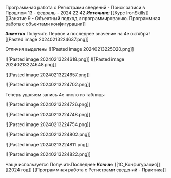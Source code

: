 
Программная работа с Регистрами сведений - Поиск записи в Прошлом
 13 - февраль - 2024  22:42 
***Источник:***  [[Курс IronSkills]] [[Занятие 9 - Объектный подход к программированию. Программная работа с объектами конфигурации]]

***Заметка*** 
Получить Первое и последнее значение на 4е октября
![[Pasted image 20240213224637.png]]

Отличия выделены
![[Pasted image 20240213225020.png]]


![[Pasted image 20240213224618.png]]
![[Pasted image 20240213224648.png]]

![[Pasted image 20240213224657.png]]

![[Pasted image 20240213224702.png]]

Теперь удаляем запись 4е число из таблицы

![[Pasted image 20240213224726.png]]

![[Pasted image 20240213224748.png]]

![[Pasted image 20240213224754.png]]

![[Pasted image 20240213224802.png]]

![[Pasted image 20240213224811.png]]

![[Pasted image 20240213224822.png]]

Чаще используется ПолучитьПоследнее
***Ключи:*** [[1С_Конфигурация]] [[2024 год]]  [[Программная работа с Регистрами сведений - Практика]]